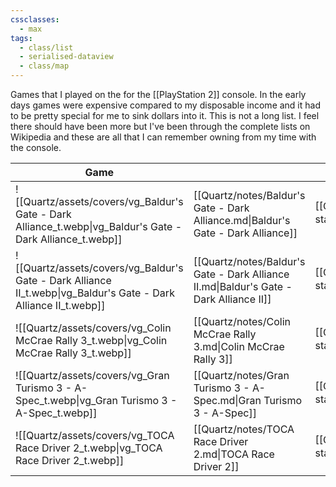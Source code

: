 ```yaml
---
cssclasses:
  - max
tags:
  - class/list
  - serialised-dataview
  - class/map
---
```

Games that I played on the for the [[PlayStation 2]] console. In the early days games were expensive compared to my disposable income and it had to be pretty special for me to sink dollars into it. This is not a long list. I feel there should have been more but I've been through the complete lists on Wikipedia and these are all that I can remember owning from my time with the console.

<!-- QueryToSerialize: table without id embed(link(thumbnail)) as "Game", file.link as "", rating as Rating, link(split( filter(file.tags, (t) => startswith(t, "#status") )[0], "/" )[1]) as Status from #class/video-game where contains(platform, [[PlayStation 2]]) sort file.name -->
<!-- SerializedQuery: table without id embed(link(thumbnail)) as "Game", file.link as "", rating as Rating, link(split( filter(file.tags, (t) => startswith(t, "#status") )[0], "/" )[1]) as Status from #class/video-game where contains(platform, [[PlayStation 2]]) sort file.name -->

| Game                                                                                                             |                                                                                        | Rating                               | Status                                   |
| ---------------------------------------------------------------------------------------------------------------- | -------------------------------------------------------------------------------------- | ------------------------------------ | ---------------------------------------- |
| ![[Quartz/assets/covers/vg_Baldur's Gate - Dark Alliance_t.webp\|vg_Baldur's Gate - Dark Alliance_t.webp]]       | [[Quartz/notes/Baldur's Gate - Dark Alliance.md\|Baldur's Gate - Dark Alliance]]       | [[Quartz/notes/4-star.md\|⭐️⭐️⭐️⭐️]] | [[Quartz/notes/completed.md\|completed]] |
| ![[Quartz/assets/covers/vg_Baldur's Gate - Dark Alliance II_t.webp\|vg_Baldur's Gate - Dark Alliance II_t.webp]] | [[Quartz/notes/Baldur's Gate - Dark Alliance II.md\|Baldur's Gate - Dark Alliance II]] | [[Quartz/notes/3-star.md\|⭐️⭐️⭐️]]   | [[Quartz/notes/completed.md\|completed]] |
| ![[Quartz/assets/covers/vg_Colin McCrae Rally 3_t.webp\|vg_Colin McCrae Rally 3_t.webp]]                         | [[Quartz/notes/Colin McCrae Rally 3.md\|Colin McCrae Rally 3]]                         | [[Quartz/notes/4-star.md\|⭐️⭐️⭐️⭐️]] | [[Quartz/notes/completed.md\|completed]] |
| ![[Quartz/assets/covers/vg_Gran Turismo 3 - A-Spec_t.webp\|vg_Gran Turismo 3 - A-Spec_t.webp]]                   | [[Quartz/notes/Gran Turismo 3 - A-Spec.md\|Gran Turismo 3 - A-Spec]]                   | [[Quartz/notes/3-star.md\|⭐️⭐️⭐️]]   | [[Quartz/notes/completed.md\|completed]] |
| ![[Quartz/assets/covers/vg_TOCA Race Driver 2_t.webp\|vg_TOCA Race Driver 2_t.webp]]                             | [[Quartz/notes/TOCA Race Driver 2.md\|TOCA Race Driver 2]]                             | [[Quartz/notes/3-star.md\|⭐️⭐️⭐️]]   | [[Quartz/notes/completed.md\|completed]] |
<!-- SerializedQuery END -->

